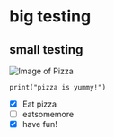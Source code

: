 # big testing
## small testing
![Image of Pizza](https://www.papajohns.com/static-assets/a/images/web/deal/lto/nys/2024-p8-nys-pizza-deal-app.jpg)
```
print("pizza is yummy!")
```
- [x] Eat pizza
- [ ] eatsomemore
- [x] have fun!
